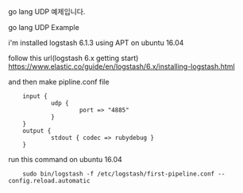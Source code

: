 go lang UDP 예제입니다.

go lang UDP Example

i'm installed logstash 6.1.3 using APT on ubuntu 16.04

follow this url(logstash 6.x getting start)
https://www.elastic.co/guide/en/logstash/6.x/installing-logstash.html

and then make pipline.conf file

        input {
                udp {
                        port => "4885"
                }
        }
        output {
                stdout { codec => rubydebug }
        }


run this command on ubuntu 16.04

        sudo bin/logstash -f /etc/logstash/first-pipeline.conf --config.reload.automatic

